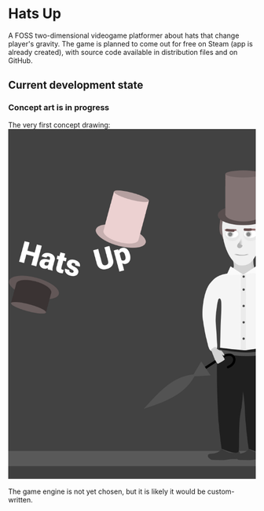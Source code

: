 # Hats Up
A FOSS two-dimensional videogame platformer about hats that change player's gravity.
The game is planned to come out for free on Steam (app is already created), with source code available in distribution files and on GitHub.

## Current development state
### Concept art is in progress
The very first concept drawing:
![Hats Up Concept Art](conceptartimage.png "Hats Up Concept Art Drawing")

The game engine is not yet chosen, but it is likely it would be custom-written.
